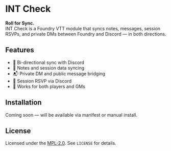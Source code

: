 # INT Check

**Roll for Sync.**  
INT Check is a Foundry VTT module that syncs notes, messages, session RSVPs, and private DMs between Foundry and Discord — in both directions.

## Features
- 🔁 Bi-directional sync with Discord
- 📝 Notes and session data syncing
- 📬 Private DM and public message bridging
- 📅 Session RSVP via Discord
- 🧙 Works for both players and GMs

## Installation
Coming soon — will be available via manifest or manual install.

## License
Licensed under the [MPL-2.0](https://www.mozilla.org/MPL/2.0/). See `LICENSE` for details.
